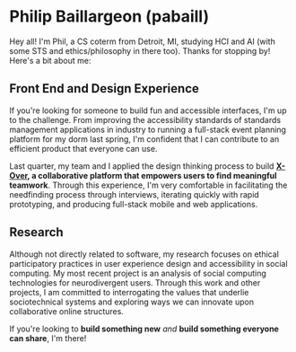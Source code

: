 # Philip Baillargeon (pabaill)

Hey all! I'm Phil, a CS coterm from Detroit, MI, studying HCI and AI (with some STS and ethics/philosophy in there too). Thanks for stopping by! Here's a bit about me:

## Front End and Design Experience

If you're looking for someone to build fun and accessible interfaces, I'm up to the challenge. From improving the accessibility standards of standards management applications in industry to running a full-stack event planning platform for my dorm last spring, I'm confident that I can contribute to an efficient product that everyone can use.

Last quarter, my team and I applied the design thinking process to build **[X-Over](https://web.stanford.edu/class/cs147/projects/ThreadsandTrends/X-Over/), a collaborative platform that empowers users to find meaningful teamwork**. Through this experience, I'm very comfortable in facilitating the needfinding process through interviews, iterating quickly with rapid prototyping, and producing full-stack mobile and web applications.

## Research

Although not directly related to software, my research focuses on ethical participatory practices in user experience design and accessibility in social computing. My most recent project is an analysis of social computing technologies for neurodivergent users. Through this work and other projects, I am committed to interrogating the values that underlie sociotechnical systems and exploring ways we can innovate upon collaborative online structures.

If you're looking to **build something new** _and_ **build something everyone can share**, I'm there!
